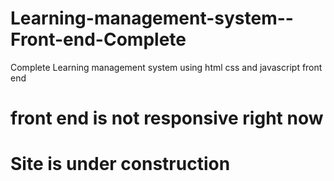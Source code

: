 # Learning-management-system--Front-end-Complete
Complete Learning management system using html css and javascript front end 

# front end is not responsive right now
# Site is under construction
